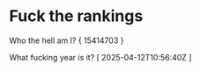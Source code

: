 # Fuck the rankings

Who the hell am I?
{ 15414703 }

What fucking year is it?
[ 2025-04-12T10:56:40Z ]
